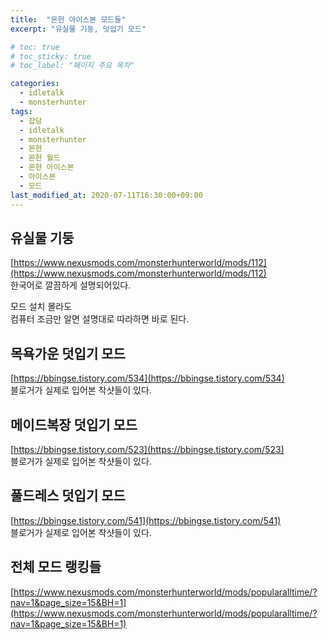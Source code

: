 ```yaml
---
title:  "몬헌 아이스본 모드들"
excerpt: "유실물 기둥, 덧입기 모드"

# toc: true
# toc_sticky: true
# toc_label: "페이지 주요 목차"

categories:
  - idletalk
  - monsterhunter
tags:
  - 잡담
  - idletalk
  - monsterhunter
  - 몬헌
  - 몬헌 월드
  - 몬헌 아이스본
  - 아이스본
  - 모드
last_modified_at: 2020-07-11T16:30:00+09:00
---
```



## 유실물 기둥
[https://www.nexusmods.com/monsterhunterworld/mods/112](https://www.nexusmods.com/monsterhunterworld/mods/112)  
한국어로 깔끔하게 설명되어있다.

모드 설치 몰라도  
컴퓨터 조금만 알면 설명대로 따라하면 바로 된다.

## 목욕가운 덧입기 모드
[https://bbingse.tistory.com/534](https://bbingse.tistory.com/534)  
블로거가 실제로 입어본 착샷들이 있다.

## 메이드복장 덧입기 모드
[https://bbingse.tistory.com/523](https://bbingse.tistory.com/523)  
블로거가 실제로 입어본 착샷들이 있다.

## 풀드레스 덧입기 모드
[https://bbingse.tistory.com/541](https://bbingse.tistory.com/541)  
블로거가 실제로 입어본 착샷들이 있다.

## 전체 모드 랭킹들
[https://www.nexusmods.com/monsterhunterworld/mods/popularalltime/?nav=1&page_size=15&BH=1](https://www.nexusmods.com/monsterhunterworld/mods/popularalltime/?nav=1&page_size=15&BH=1)